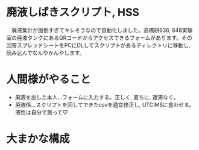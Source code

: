 # 廃液しばきスクリプト, HSS
　廃液集計が面倒すぎてキレそうなので自動化しました。高橋研636, 648実験室の廃液タンクにあるQRコードからアクセスできるフォームがあります。その回答スプレッドシートをPCにDLしてスクリプトがあるディレクトリに移動し, 読み込んでなんやかんやします。

# 人間様がやること
- 廃液を出した本人...フォームに入力する。正しく, 直ちに, 遅滞なく。
- 廃液係...スクリプトを回してできたcsvを適宜修正し, UTCIMSに食わせる。液性は自分で測って♡

# 大まかな構成
